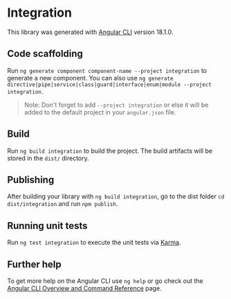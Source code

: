 # Integration

This library was generated with [Angular CLI](https://github.com/angular/angular-cli) version 18.1.0.

## Code scaffolding

Run `ng generate component component-name --project integration` to generate a new component. You can also use `ng generate directive|pipe|service|class|guard|interface|enum|module --project integration`.
> Note: Don't forget to add `--project integration` or else it will be added to the default project in your `angular.json` file. 

## Build

Run `ng build integration` to build the project. The build artifacts will be stored in the `dist/` directory.

## Publishing

After building your library with `ng build integration`, go to the dist folder `cd dist/integration` and run `npm publish`.

## Running unit tests

Run `ng test integration` to execute the unit tests via [Karma](https://karma-runner.github.io).

## Further help

To get more help on the Angular CLI use `ng help` or go check out the [Angular CLI Overview and Command Reference](https://angular.dev/tools/cli) page.

